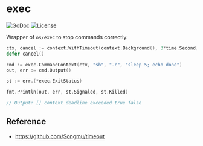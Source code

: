 # exec
[![GoDoc](https://godoc.org/github.com/izumin5210/exec?status.svg)](https://godoc.org/github.com/izumin5210/exec)
[![License](https://img.shields.io/github/license/izumin5210/exec.svg)](./LICENSE)

Wrapper of `os/exec` to stop commands correctly.

```go
ctx, cancel := context.WithTimeout(context.Background(), 3*time.Second)
defer cancel()

cmd := exec.CommandContext(ctx, "sh", "-c", "sleep 5; echo done")
out, err := cmd.Output()

st := err.(*exec.ExitStatus)

fmt.Println(out, err, st.Signaled, st.Killed)

// Output: [] context deadline exceeded true false
```

## Reference

- https://github.com/Songmu/timeout
